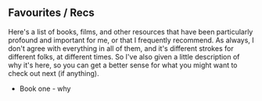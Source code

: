 ## Favourites / Recs

Here's a list of books, films, and other resources that have been particularly profound and important for me, or that I frequently recommend.
As always, I don't agree with everything in all of them, and it's different strokes for different folks, at different times.
So I've also given a little description of why it's here, so you can get a better sense for what you might want to check out next (if anything).

- Book one - why

